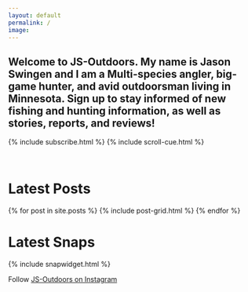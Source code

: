 ```yaml
---
layout: default
permalink: /
image:
---
```


<div class="page-lead" style="background-image:url(/images/2015_MT_Hunt_11.jpg)">
    <div class="wrap page-lead-content">
        <!-- <h1>JS-OUTDOORS</h1> -->
        <h2>Welcome to JS-Outdoors. My name is Jason Swingen and I am a Multi-species angler, big-game hunter, and avid outdoorsman living in Minnesota. Sign up to stay informed of new fishing and hunting information, as well as stories, reports, and reviews!</h2>
        <!-- <a href="/report/fishing-report" class="btn">Fishing Reports</a>
        &nbsp;
        <a href="/blog.html" class="btn-accent">Latest Posts</a> -->
          {% include subscribe.html %}
        {% include scroll-cue.html %}
    </div>
</div>

&nbsp;

<div id="content" class="main">
  <div class="wrap">
    <h1 id="posts">Latest Posts</h1>
    <div class="tiles">
    {% for post in site.posts %}
        {% include post-grid.html %}
        {% endfor %}
    </div><!-- /.tiles -->
  </div>
</div>

<div id="content" class="main">
  <div class="wrap">
    <h1 id="posts">Latest Snaps</h1>
  </div>
    {% include snapwidget.html %}
  <div class="wrap">
    <p>Follow <a href="https://www.instagram.com/jasonswingen/">JS-Outdoors on Instagram</a></p>
  </div>
</div>

